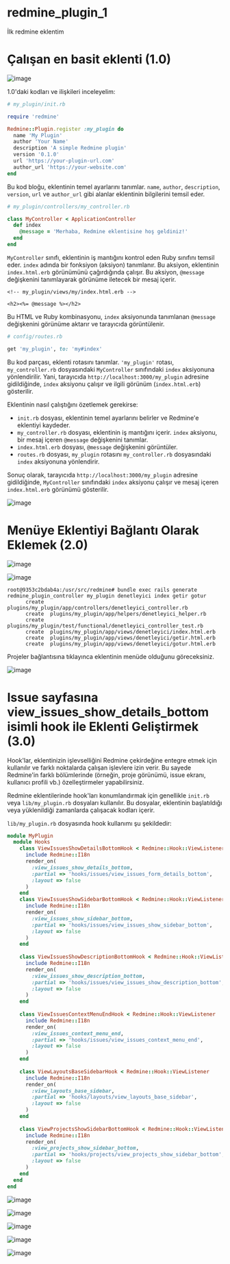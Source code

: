 # redmine_plugin_1

İlk redmine eklentim

# Çalışan en basit eklenti (1.0)

![image](https://github.com/cemtopkaya/redmine_plugin_1/assets/261946/86c7dc61-4bcb-4816-a03d-6efb4603f7f1)

1.0'daki kodları ve ilişkileri inceleyelim:

```ruby
# my_plugin/init.rb

require 'redmine'

Redmine::Plugin.register :my_plugin do
  name 'My Plugin'
  author 'Your Name'
  description 'A simple Redmine plugin'
  version '0.1.0'
  url 'https://your-plugin-url.com'
  author_url 'https://your-website.com'
end
```

Bu kod bloğu, eklentinin temel ayarlarını tanımlar. `name`, `author`, `description`, `version`, `url` ve `author_url` gibi alanlar eklentinin bilgilerini temsil eder.

```ruby
# my_plugin/controllers/my_controller.rb

class MyController < ApplicationController
  def index
    @message = 'Merhaba, Redmine eklentisine hoş geldiniz!'
  end
end
```

`MyController` sınıfı, eklentinin iş mantığını kontrol eden Ruby sınıfını temsil eder. `index` adında bir fonksiyon (aksiyon) tanımlanır. Bu aksiyon, eklentinin `index.html.erb` görünümünü çağırdığında çalışır. Bu aksiyon, `@message` değişkenini tanımlayarak görünüme iletecek bir mesaj içerir.

```html+erb
<!-- my_plugin/views/my/index.html.erb -->

<h2><%= @message %></h2>
```

Bu HTML ve Ruby kombinasyonu, `index` aksiyonunda tanımlanan `@message` değişkenini görünüme aktarır ve tarayıcıda görüntülenir.

```ruby
# config/routes.rb

get 'my_plugin', to: 'my#index'
```

Bu kod parçası, eklenti rotasını tanımlar. `'my_plugin'` rotası, `my_controller.rb` dosyasındaki `MyController` sınıfındaki `index` aksiyonuna yönlendirilir. Yani, tarayıcıda `http://localhost:3000/my_plugin` adresine gidildiğinde, `index` aksiyonu çalışır ve ilgili görünüm (`index.html.erb`) gösterilir.

Eklentinin nasıl çalıştığını özetlemek gerekirse:
- `init.rb` dosyası, eklentinin temel ayarlarını belirler ve Redmine'e eklentiyi kaydeder.
- `my_controller.rb` dosyası, eklentinin iş mantığını içerir. `index` aksiyonu, bir mesaj içeren `@message` değişkenini tanımlar.
- `index.html.erb` dosyası, `@message` değişkenini görüntüler.
- `routes.rb` dosyası, `my_plugin` rotasını `my_controller.rb` dosyasındaki `index` aksiyonuna yönlendirir.

Sonuç olarak, tarayıcıda `http://localhost:3000/my_plugin` adresine gidildiğinde, `MyController` sınıfındaki `index` aksiyonu çalışır ve mesaj içeren `index.html.erb` görünümü gösterilir.

![image](https://github.com/cemtopkaya/redmine_plugin_1/assets/261946/cd657009-2d0b-44d4-a459-e3cd9cf8aa21)


# Menüye Eklentiyi Bağlantı Olarak Eklemek (2.0)

![image](https://github.com/cemtopkaya/redmine_plugin_1/assets/261946/aa3deb32-3953-4e0f-ab69-3414ceacee8a)

![image](https://github.com/cemtopkaya/redmine_plugin_1/assets/261946/ebd5bb60-e468-4c64-8dc3-462daff1edff)


```
root@9353c2bdab4a:/usr/src/redmine# bundle exec rails generate redmine_plugin_controller my_plugin denetleyici index getir gotur
      create  plugins/my_plugin/app/controllers/denetleyici_controller.rb
      create  plugins/my_plugin/app/helpers/denetleyici_helper.rb
      create  plugins/my_plugin/test/functional/denetleyici_controller_test.rb
      create  plugins/my_plugin/app/views/denetleyici/index.html.erb
      create  plugins/my_plugin/app/views/denetleyici/getir.html.erb
      create  plugins/my_plugin/app/views/denetleyici/gotur.html.erb
```

Projeler bağlantısına tıklayınca eklentinin menüde olduğunu göreceksiniz.

![image](https://github.com/cemtopkaya/redmine_plugin_1/assets/261946/03df9553-fc6a-465b-b37a-0c9bb5a7dd5f)


# Issue sayfasına view_issues_show_details_bottom isimli hook ile Eklenti Geliştirmek (3.0)

Hook'lar, eklentinizin işlevselliğini Redmine çekirdeğine entegre etmek için kullanılır ve farklı noktalarda çalışan işlevlere izin verir. Bu sayede Redmine'in farklı bölümlerinde (örneğin, proje görünümü, issue ekranı, kullanıcı profili vb.) özelleştirmeler yapabilirsiniz.

Redmine eklentilerinde hook'ları konumlandırmak için genellikle `init.rb` veya `lib/my_plugin.rb` dosyaları kullanılır. Bu dosyalar, eklentinin başlatıldığı veya yüklenildiği zamanlarda çalışacak kodları içerir.


`lib/my_plugin.rb` dosyasında hook kullanımı şu şekildedir:

```ruby
module MyPlugin
  module Hooks
    class ViewIssuesShowDetailsBottomHook < Redmine::Hook::ViewListener
      include Redmine::I18n
      render_on(
        :view_issues_show_details_bottom,
        :partial => 'hooks/issues/view_issues_form_details_bottom',
        :layout => false
      )
    end
    class ViewIssuesShowSidebarBottomHook < Redmine::Hook::ViewListener
      include Redmine::I18n
      render_on(
        :view_issues_show_sidebar_bottom,
        :partial => 'hooks/issues/view_issues_show_sidebar_bottom',
        :layout => false
      )
    end
    
    class ViewIssuesShowDescriptionBottomHook < Redmine::Hook::ViewListener
      include Redmine::I18n
      render_on(
        :view_issues_show_description_bottom,
        :partial => 'hooks/issues/view_issues_show_description_bottom',
        :layout => false
      )
    end
    
    class ViewIssuesContextMenuEndHook < Redmine::Hook::ViewListener
      include Redmine::I18n
      render_on(
        :view_issues_context_menu_end,
        :partial => 'hooks/issues/view_issues_context_menu_end',
        :layout => false
      )
    end
    
    class ViewLayoutsBaseSidebarHook < Redmine::Hook::ViewListener
      include Redmine::I18n
      render_on(
        :view_layouts_base_sidebar,
        :partial => 'hooks/layouts/view_layouts_base_sidebar',
        :layout => false
      )
    end
    
    class ViewProjectsShowSidebarBottomHook < Redmine::Hook::ViewListener
      include Redmine::I18n
      render_on(
        :view_projects_show_sidebar_bottom,
        :partial => 'hooks/projects/view_projects_show_sidebar_bottom',
        :layout => false
      )
    end
  end
end
```

![image](https://github.com/cemtopkaya/redmine_plugin_1/assets/261946/bd340afc-d01e-4673-9bf7-cefdcf8e8639)

![image](https://github.com/cemtopkaya/redmine_plugin_1/assets/261946/8676f918-355e-4a7f-a6b7-3a38bdcd05c8)

![image](https://github.com/cemtopkaya/redmine_plugin_1/assets/261946/ad4535f9-1fa8-413c-abff-b876775aebed)

![image](https://github.com/cemtopkaya/redmine_plugin_1/assets/261946/71c64ef7-0d83-4eaf-9f22-956d4eb7d157)

![image](https://github.com/cemtopkaya/redmine_plugin_1/assets/261946/113cedf1-2167-4f82-a502-728cf384fd1f)



